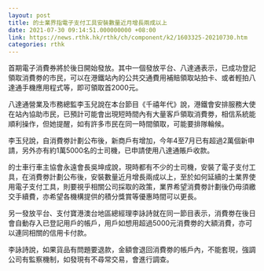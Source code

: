 ```yaml
---
layout: post
title: 的士業界指電子支付工具安裝數量近月增長兩成以上
date: 2021-07-30 09:14:51.000000000 +08:00
link: https://news.rthk.hk/rthk/ch/component/k2/1603325-20210730.htm
categories: rthk
---
```


首期電子消費券將於後日開始發放。其中一個發放平台、八達通表示，已成功登記領取消費劵的市民，可以在港鐵站內的公共交通費用補賠領取站拍卡、或者輕拍八達通手機應用程式等，即可領取首2000元。

八達通營業及市務總監李玉兒說在本台節目《千禧年代》說，港鐵會安排服務大使在站內協助市民，已預計可能會出現短時間內有大量客戶領取消費劵，相信系統能順利操作，但她提醒，如有許多市民在同一時間領取，可能要排隊輪候。

李玉兒說，自消費劵計劃公布後，新商戶有增加，今年4至7月已有超過2萬個新申請，另外亦有約1萬5000名的士司機，已申請使用八達通賬戶收款。

的士車行車主協會永遠會長吳坤成說，現時都有不少的士司機，安裝了電子支付工具，在消費劵計劃公布後，安裝數量近月增長兩成以上，至於如何延續的士業界使用電子支付工具，則要視乎相關公司採取的政策，業界希望消費劵計劃後仍毋須繳交手續費，亦希望各機構提供的積分獎賞等優惠時間可以更長。

另一發放平台、支付寶港澳台地區總經理李詠詩就在同一節目表示，消費劵在後日會自動存入已登記用戶的帳戶，用戶如想用超過5000元消費劵的大額消費，亦可以連同相關的信用卡付款。

李詠詩說，如果貨品有問題要退款，金額會退回消費劵的帳戶內，不能套現，強調公司有監察機制，如發現有不尋常交易，會進行調查。
